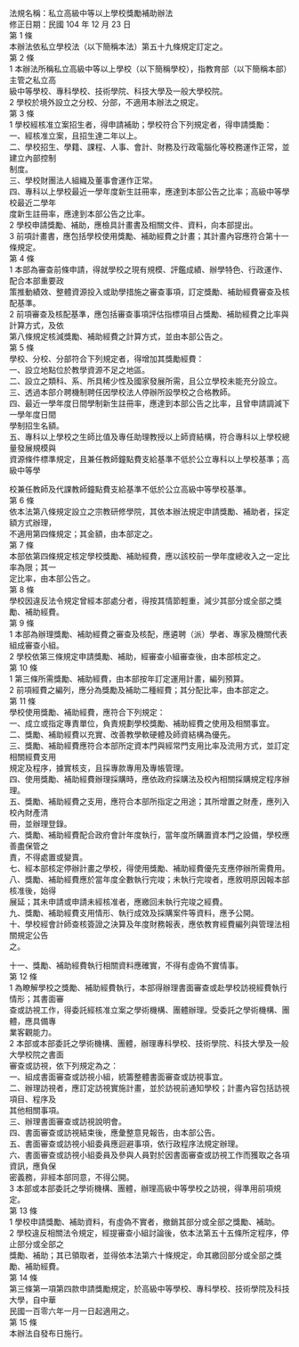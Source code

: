 法規名稱：私立高級中等以上學校獎勵補助辦法  
修正日期：民國 104 年 12 月 23 日  
第 1 條  
本辦法依私立學校法（以下簡稱本法）第五十九條規定訂定之。  
第 2 條  
1 本辦法所稱私立高級中等以上學校（以下簡稱學校），指教育部（以下簡稱本部）主管之私立高  
級中等學校、專科學校、技術學院、科技大學及一般大學校院。  
2 學校於境外設立之分校、分部，不適用本辦法之規定。  
第 3 條  
1 學校經核准立案招生者，得申請補助；學校符合下列規定者，得申請獎勵：  
一、經核准立案，且招生達二年以上。  
二、學校招生、學籍、課程、人事、會計、財務及行政電腦化等校務運作正常，並建立內部控制  
制度。  
三、學校財團法人組織及董事會運作正常。  
四、專科以上學校最近一學年度新生註冊率，應達到本部公告之比率；高級中等學校最近二學年  
度新生註冊率，應達到本部公告之比率。  
2 學校申請獎勵、補助，應檢具計畫書及相關文件、資料，向本部提出。  
3 前項計畫書，應包括學校使用獎勵、補助經費之計畫；其計畫內容應符合第十一條規定。  
第 4 條  
1 本部為審查前條申請，得就學校之現有規模、評鑑成績、辦學特色、行政運作、配合本部重要政  
策推動績效、整體資源投入或助學措施之審查事項，訂定獎勵、補助經費審查及核配基準。  
2 前項審查及核配基準，應包括審查事項評估指標項目占獎勵、補助經費之比率與計算方式，及依  
第八條規定核減獎勵、補助經費之計算方式，並由本部公告之。  
第 5 條  
學校、分校、分部符合下列規定者，得增加其獎勵經費：  
一、設立地點位於教學資源不足之地區。  
二、設立之類科、系、所具稀少性及國家發展所需，且公立學校未能充分設立。  
三、透過本部介聘機制聘任因學校法人停辦所設學校之合格教師。  
四、最近一學年度日間學制新生註冊率，應達到本部公告之比率，且曾申請調減下一學年度日間  
學制招生名額。  
五、專科以上學校之生師比值及專任助理教授以上師資結構，符合專科以上學校總量發展規模與  
資源條件標準規定，且兼任教師鐘點費支給基準不低於公立專科以上學校基準；高級中等學  


校兼任教師及代課教師鐘點費支給基準不低於公立高級中等學校基準。  
第 6 條  
依本法第八條規定設立之宗教研修學院，其依本辦法規定申請獎勵、補助者，採定額方式辦理，  
不適用第四條規定；其金額，由本部定之。  
第 7 條  
本部依第四條規定核定學校獎勵、補助經費，應以該校前一學年度總收入之一定比率為限；其一  
定比率，由本部公告之。  
第 8 條  
學校因違反法令規定曾經本部處分者，得按其情節輕重，減少其部分或全部之獎勵、補助經費。  
第 9 條  
1 本部為辦理獎勵、補助經費之審查及核配，應遴聘（派）學者、專家及機關代表組成審查小組。  
2 學校依第三條規定申請獎勵、補助，經審查小組審查後，由本部核定之。  
第 10 條  
1 第三條所需獎勵、補助經費，由本部按年訂定運用計畫，編列預算。  
2 前項經費之編列，應分為獎勵及補助二種經費；其分配比率，由本部定之。  
第 11 條  
學校使用獎勵、補助經費，應符合下列規定：  
一、成立或指定專責單位，負責規劃學校獎勵、補助經費之使用及相關事宜。  
二、獎勵、補助經費以充實、改善教學軟硬體及師資結構為優先。  
三、獎勵、補助經費應符合本部所定資本門與經常門支用比率及流用方式，並訂定相關經費支用  
規定及程序，據實核支，且採專款專用及專帳管理。  
四、使用獎勵、補助經費辦理採購時，應依政府採購法及校內相關採購規定程序辦理。  
五、獎勵、補助經費之支用，應符合本部所指定之用途；其所增置之財產，應列入校內財產清  
冊，並辦理登錄。  
六、獎勵、補助經費配合政府會計年度執行，當年度所購置資本門之設備，學校應善盡保管之  
責，不得處置或變賣。  
七、經本部核定停辦計畫之學校，得使用獎勵、補助經費優先支應停辦所需費用。  
八、獎勵、補助經費應於當年度全數執行完竣；未執行完竣者，應敘明原因報本部核准後，始得  
展延；其未申請或申請未經核准者，應繳回未執行完竣之經費。  
九、獎勵、補助經費支用情形、執行成效及採購案件等資料，應予公開。  
十、學校經會計師查核簽證之決算及年度財務報表，應依教育經費編列與管理法相關規定公告  
之。  


十一、獎勵、補助經費執行相關資料應確實，不得有虛偽不實情事。  
第 12 條  
1 為瞭解學校之獎勵、補助經費執行，本部得辦理書面審查或赴學校訪視經費執行情形；其書面審  
查或訪視工作，得委託經核准立案之學術機構、團體辦理。受委託之學術機構、團體，應具備專  
業客觀能力。  
2 本部或本部委託之學術機構、團體，辦理專科學校、技術學院、科技大學及一般大學校院之書面  
審查或訪視，依下列規定為之：  
一、組成書面審查或訪視小組，統籌整體書面審查或訪視事宜。  
二、辦理訪視者，應訂定訪視實施計畫，並於訪視前通知學校；計畫內容包括訪視項目、程序及  
其他相關事項。  
三、辦理書面審查或訪視說明會。  
四、書面審查或訪視結束後，應彙整意見報告，由本部公告。  
五、書面審查或訪視小組委員應迴避事項，依行政程序法規定辦理。  
六、書面審查或訪視小組委員及參與人員對於因書面審查或訪視工作而獲取之各項資訊，應負保  
密義務，非經本部同意，不得公開。  
3 本部或本部委託之學術機構、團體，辦理高級中等學校之訪視，得準用前項規定。  
第 13 條  
1 學校申請獎勵、補助資料，有虛偽不實者，撤銷其部分或全部之獎勵、補助。  
2 學校違反相關法令規定，經提審查小組討論後，依本法第五十五條所定程序，停止部分或全部之  
獎勵、補助；其已領取者，並得依本法第六十條規定，命其繳回部分或全部之獎勵、補助經費。  
第 14 條  
第三條第一項第四款申請獎勵規定，於高級中等學校、專科學校、技術學院及科技大學，自中華  
民國一百零六年一月一日起適用之。  
第 15 條  
本辦法自發布日施行。  


